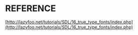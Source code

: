 # REFERENCE

[http://lazyfoo.net/tutorials/SDL/16_true_type_fonts/index.php](http://lazyfoo.net/tutorials/SDL/16_true_type_fonts/index.php)
